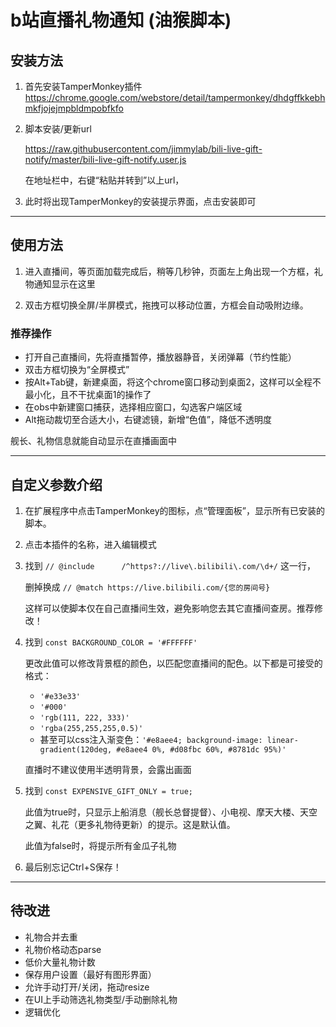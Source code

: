 # b站直播礼物通知 (油猴脚本)

## 安装方法

1. 首先安装TamperMonkey插件
   https://chrome.google.com/webstore/detail/tampermonkey/dhdgffkkebhmkfjojejmpbldmpobfkfo

2. 脚本安装/更新url

   https://raw.githubusercontent.com/jimmylab/bili-live-gift-notify/master/bili-live-gift-notify.user.js

   在地址栏中，右键“粘贴并转到”以上url，

3. 此时将出现TamperMonkey的安装提示界面，点击安装即可

---

## 使用方法

1. 进入直播间，等页面加载完成后，稍等几秒钟，页面左上角出现一个方框，礼物通知显示在这里

2. 双击方框切换全屏/半屏模式，拖拽可以移动位置，方框会自动吸附边缘。

### 推荐操作

   - 打开自己直播间，先将直播暂停，播放器静音，关闭弹幕（节约性能）
   - 双击方框切换为“全屏模式”
   - 按Alt+Tab键，新建桌面，将这个chrome窗口移动到桌面2，这样可以全程不最小化，且不干扰桌面1的操作了
   - 在obs中新建窗口捕获，选择相应窗口，勾选客户端区域
   - Alt拖动裁切至合适大小，右键滤镜，新增“色值”，降低不透明度

   舰长、礼物信息就能自动显示在直播画面中

---

## 自定义参数介绍

1. 在扩展程序中点击TamperMonkey的图标，点“管理面板”，显示所有已安装的脚本。

2. 点击本插件的名称，进入编辑模式

3. 找到 `// @include      /^https?://live\.bilibili\.com/\d+/` 这一行，

   删掉换成 `// @match https://live.bilibili.com/{您的房间号}`

   这样可以使脚本仅在自己直播间生效，避免影响您去其它直播间查房。推荐修改！

4. 找到 `const BACKGROUND_COLOR = '#FFFFFF'`

   更改此值可以修改背景框的颜色，以匹配您直播间的配色。以下都是可接受的格式：

   - `'#e33e33'`
   - `'#000'`
   - `'rgb(111, 222, 333)'`
   - `'rgba(255,255,255,0.5)'`
   - 甚至可以css注入渐变色：`'#e8aee4; background-image: linear-gradient(120deg, #e8aee4 0%, #d08fbc 60%, #8781dc 95%)'`

   直播时不建议使用半透明背景，会露出画面

5. 找到 `const EXPENSIVE_GIFT_ONLY = true;`

   此值为true时，只显示上船消息（舰长总督提督）、小电视、摩天大楼、天空之翼、礼花（更多礼物待更新）的提示。这是默认值。

   此值为false时，将提示所有金瓜子礼物

6. 最后别忘记Ctrl+S保存！

---

## 待改进

- 礼物合并去重
- 礼物价格动态parse
- 低价大量礼物计数
- 保存用户设置（最好有图形界面）
- 允许手动打开/关闭，拖动resize
- 在UI上手动筛选礼物类型/手动删除礼物
- 逻辑优化
